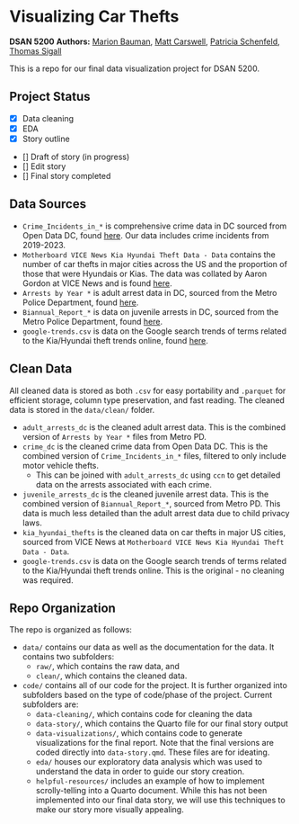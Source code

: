 # Visualizing Car Thefts
**DSAN 5200**
**Authors:** [Marion Bauman](https://github.com/mfgeary), [Matt Carswell](https://github.com/mattycars), [Patricia Schenfeld](https://github.com/pschenfeld), [Thomas Sigall](https://github.com/tsigall)

This is a repo for our final data visualization project for DSAN 5200.

## Project Status

- [x] Data cleaning
- [x] EDA
- [x] Story outline
- [] Draft of story (in progress)
- [] Edit story
- [] Final story completed

## Data Sources

* `Crime_Incidents_in_*` is comprehensive crime data in DC sourced from Open Data DC, found [here](https://opendata.dc.gov/datasets). Our data includes crime incidents from 2019-2023.
* `Motherboard VICE News Kia Hyundai Theft Data - Data` contains the number of car thefts in major cities across the US and the proportion of those that were Hyundais or Kias. The data was collated by Aaron Gordon at VICE News and is found [here](https://docs.google.com/spreadsheets/u/1/d/1-6614t_Ata5k7oESrm-HAdF1uOe8aPGRaQECl44GYeE/edit?pli=1#gid=0).
* `Arrests by Year *` is adult arrest data in DC, sourced from the Metro Police Department, found [here](https://mpdc.dc.gov/node/1379551).
* `Biannual_Report_*` is data on juvenile arrests in DC, sourced from the Metro Police Department, found [here](https://mpdc.dc.gov/node/208852).
* `google-trends.csv` is data on the Google search trends of terms related to the Kia/Hyundai theft trends online, found [here](https://trends.google.com/trends/).

## Clean Data

All cleaned data is stored as both `.csv` for easy portability and `.parquet` for efficient storage, column type preservation, and fast reading. The cleaned data is stored in the `data/clean/` folder.

* `adult_arrests_dc` is the cleaned adult arrest data. This is the combined version of `Arrests by Year *` files from Metro PD.
* `crime_dc` is the cleaned crime data from Open Data DC. This is the combined version of `Crime_Incidents_in_*` files, filtered to only include motor vehicle thefts.
    * This can be joined with `adult_arrests_dc` using `ccn` to get detailed data on the arrests associated with each crime.
* `juvenile_arrests_dc` is the cleaned juvenile arrest data. This is the combined version of `Biannual_Report_*`, sourced from Metro PD. This data is much less detailed than the adult arrest data due to child privacy laws.
* `kia_hyundai_thefts` is the cleaned data on car thefts in major US cities, sourced from VICE News at `Motherboard VICE News Kia Hyundai Theft Data - Data`.
* `google-trends.csv` is data on the Google search trends of terms related to the Kia/Hyundai theft trends online. This is the original - no cleaning was required.

## Repo Organization

The repo is organized as follows:

* `data/` contains our data as well as the documentation for the data. It contains two subfolders:
    * `raw/`, which contains the raw data, and
    * `clean/`, which contains the cleaned data.
* `code/` contains all of our code for the project. It is further organized into subfolders based on the type of code/phase of the project. Current subfolders are:
    * `data-cleaning/`, which contains code for cleaning the data
    * `data-story/`, which contains the Quarto file for our final story output
    * `data-visualizations/`, which contains code to generate visualizations for the final report. Note that the final versions are coded directly into `data-story.qmd`. These files are for ideating.
    * `eda/` houses our exploratory data analysis which was used to understand the data in order to guide our story creation.
    * `helpful-resources/` includes an example of how to implement scrolly-telling into a Quarto document. While this has not been implemented into our final data story, we will use this techniques to make our story more visually appealing.